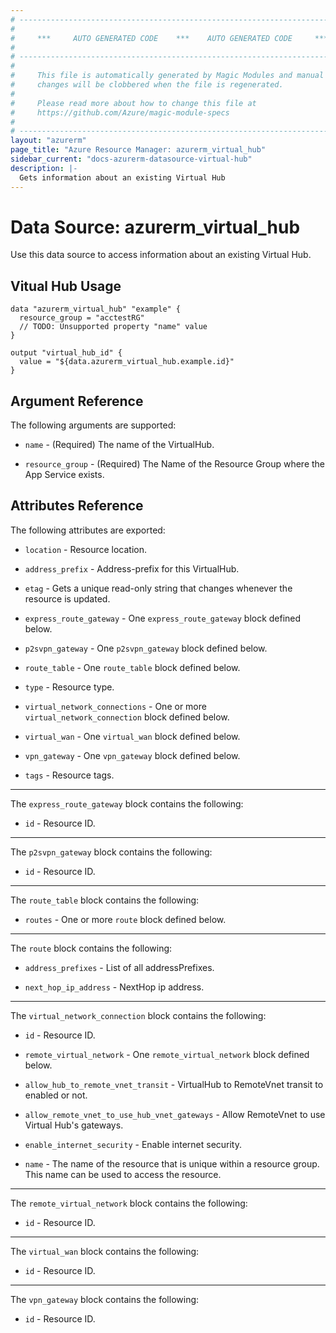 ```yaml
---
# ----------------------------------------------------------------------------
#
#     ***     AUTO GENERATED CODE    ***    AUTO GENERATED CODE     ***
#
# ----------------------------------------------------------------------------
#
#     This file is automatically generated by Magic Modules and manual
#     changes will be clobbered when the file is regenerated.
#
#     Please read more about how to change this file at
#     https://github.com/Azure/magic-module-specs
#
# ----------------------------------------------------------------------------
layout: "azurerm"
page_title: "Azure Resource Manager: azurerm_virtual_hub"
sidebar_current: "docs-azurerm-datasource-virtual-hub"
description: |-
  Gets information about an existing Virtual Hub
---
```


# Data Source: azurerm_virtual_hub

Use this data source to access information about an existing Virtual Hub.


## Vitual Hub Usage

```hcl
data "azurerm_virtual_hub" "example" {
  resource_group = "acctestRG"
  // TODO: Unsupported property "name" value 
}

output "virtual_hub_id" {
  value = "${data.azurerm_virtual_hub.example.id}"
}
```


## Argument Reference

The following arguments are supported:

* `name` - (Required) The name of the VirtualHub.

* `resource_group` - (Required) The Name of the Resource Group where the App Service exists.


## Attributes Reference

The following attributes are exported:

* `location` - Resource location.

* `address_prefix` - Address-prefix for this VirtualHub.

* `etag` - Gets a unique read-only string that changes whenever the resource is updated.

* `express_route_gateway` - One `express_route_gateway` block defined below.

* `p2svpn_gateway` - One `p2svpn_gateway` block defined below.

* `route_table` - One `route_table` block defined below.

* `type` - Resource type.

* `virtual_network_connections` - One or more `virtual_network_connection` block defined below.

* `virtual_wan` - One `virtual_wan` block defined below.

* `vpn_gateway` - One `vpn_gateway` block defined below.

* `tags` - Resource tags.


---

The `express_route_gateway` block contains the following:

* `id` - Resource ID.

---

The `p2svpn_gateway` block contains the following:

* `id` - Resource ID.

---

The `route_table` block contains the following:

* `routes` - One or more `route` block defined below.


---

The `route` block contains the following:

* `address_prefixes` - List of all addressPrefixes.

* `next_hop_ip_address` - NextHop ip address.

---

The `virtual_network_connection` block contains the following:

* `id` - Resource ID.

* `remote_virtual_network` - One `remote_virtual_network` block defined below.

* `allow_hub_to_remote_vnet_transit` - VirtualHub to RemoteVnet transit to enabled or not.

* `allow_remote_vnet_to_use_hub_vnet_gateways` - Allow RemoteVnet to use Virtual Hub's gateways.

* `enable_internet_security` - Enable internet security.

* `name` - The name of the resource that is unique within a resource group. This name can be used to access the resource.


---

The `remote_virtual_network` block contains the following:

* `id` - Resource ID.

---

The `virtual_wan` block contains the following:

* `id` - Resource ID.

---

The `vpn_gateway` block contains the following:

* `id` - Resource ID.
